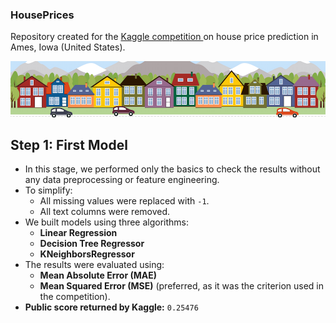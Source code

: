 ### HousePrices

Repository created for the [Kaggle competition ](https://www.kaggle.com/competitions/house-prices-advanced-regression-techniques/overview) on house price prediction in Ames, Iowa (United States).


![title](images/cover.png)

## Step 1: First Model

- In this stage, we performed only the basics to check the results without any data preprocessing or feature engineering.
- To simplify:
  - All missing values were replaced with `-1`.
  - All text columns were removed.
- We built models using three algorithms:
  - **Linear Regression**
  - **Decision Tree Regressor**
  - **KNeighborsRegressor**
- The results were evaluated using:
  - **Mean Absolute Error (MAE)**
  - **Mean Squared Error (MSE)** (preferred, as it was the criterion used in the competition).
- **Public score returned by Kaggle:** `0.25476`
